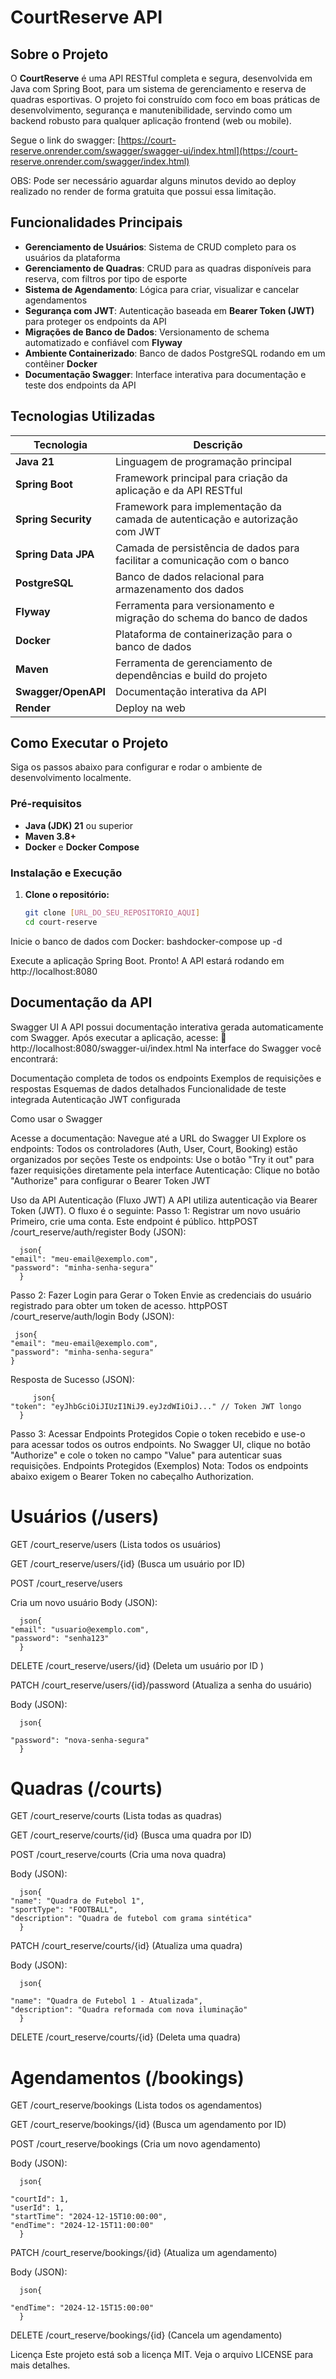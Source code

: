# CourtReserve API 

## Sobre o Projeto

O **CourtReserve** é uma API RESTful completa e segura, desenvolvida em Java com Spring Boot, para um sistema de gerenciamento e reserva de quadras esportivas. O projeto foi construído com foco em boas práticas de desenvolvimento, segurança e manutenibilidade, servindo como um backend robusto para qualquer aplicação frontend (web ou mobile).

Segue o link do swagger: [https://court-reserve.onrender.com/swagger/swagger-ui/index.html](https://court-reserve.onrender.com/swagger/index.html)

OBS: Pode ser necessário aguardar alguns minutos devido ao deploy realizado no render de forma gratuita que possui essa limitação.

##  Funcionalidades Principais

- **Gerenciamento de Usuários**: Sistema de CRUD completo para os usuários da plataforma
- **Gerenciamento de Quadras**: CRUD para as quadras disponíveis para reserva, com filtros por tipo de esporte
- **Sistema de Agendamento**: Lógica para criar, visualizar e cancelar agendamentos
- **Segurança com JWT**: Autenticação baseada em **Bearer Token (JWT)** para proteger os endpoints da API
- **Migrações de Banco de Dados**: Versionamento de schema automatizado e confiável com **Flyway**
- **Ambiente Containerizado**: Banco de dados PostgreSQL rodando em um contêiner **Docker**
- **Documentação Swagger**: Interface interativa para documentação e teste dos endpoints da API

##  Tecnologias Utilizadas

| Tecnologia | Descrição |
|------------|-----------|
| **Java 21** | Linguagem de programação principal |
| **Spring Boot** | Framework principal para criação da aplicação e da API RESTful |
| **Spring Security** | Framework para implementação da camada de autenticação e autorização com JWT |
| **Spring Data JPA** | Camada de persistência de dados para facilitar a comunicação com o banco |
| **PostgreSQL** | Banco de dados relacional para armazenamento dos dados |
| **Flyway** | Ferramenta para versionamento e migração do schema do banco de dados |
| **Docker** | Plataforma de containerização para o banco de dados |
| **Maven** | Ferramenta de gerenciamento de dependências e build do projeto |
| **Swagger/OpenAPI** | Documentação interativa da API |
| **Render** | Deploy na web

##  Como Executar o Projeto

Siga os passos abaixo para configurar e rodar o ambiente de desenvolvimento localmente.

### Pré-requisitos

- **Java (JDK) 21** ou superior
- **Maven 3.8+**
- **Docker** e **Docker Compose**

### Instalação e Execução

1. **Clone o repositório:**
   ```bash
   git clone [URL_DO_SEU_REPOSITORIO_AQUI]
   cd court-reserve
   ```
Inicie o banco de dados com Docker:
bashdocker-compose up -d

Execute a aplicação Spring Boot.
Pronto! A API estará rodando em http://localhost:8080

##  Documentação da API
Swagger UI
A API possui documentação interativa gerada automaticamente com Swagger. Após executar a aplicação, acesse:
🔗 http://localhost:8080/swagger-ui/index.html
Na interface do Swagger você encontrará:

Documentação completa de todos os endpoints
Exemplos de requisições e respostas
Esquemas de dados detalhados
Funcionalidade de teste integrada
Autenticação JWT configurada

Como usar o Swagger

Acesse a documentação: Navegue até a URL do Swagger UI
Explore os endpoints: Todos os controladores (Auth, User, Court, Booking) estão organizados por seções
Teste os endpoints: Use o botão "Try it out" para fazer requisições diretamente pela interface
Autenticação: Clique no botão "Authorize" para configurar o Bearer Token JWT

 Uso da API
 Autenticação (Fluxo JWT)
A API utiliza autenticação via Bearer Token (JWT). O fluxo é o seguinte:
Passo 1: Registrar um novo usuário
Primeiro, crie uma conta. Este endpoint é público.
httpPOST /court_reserve/auth/register
Body (JSON):

      json{               
    "email": "meu-email@exemplo.com",
    "password": "minha-senha-segura"
      }
Passo 2: Fazer Login para Gerar o Token
Envie as credenciais do usuário registrado para obter um token de acesso.
httpPOST /court_reserve/auth/login
Body (JSON):

     json{
    "email": "meu-email@exemplo.com",
    "password": "minha-senha-segura"
    }
Resposta de Sucesso (JSON):

         json{
    "token": "eyJhbGciOiJIUzI1NiJ9.eyJzdWIiOiJ..." // Token JWT longo
      }
      
Passo 3: Acessar Endpoints Protegidos
Copie o token recebido e use-o para acessar todos os outros endpoints. No Swagger UI, clique no botão "Authorize" e cole o token no campo "Value" para autenticar suas requisições.
Endpoints Protegidos (Exemplos)
Nota: Todos os endpoints abaixo exigem o Bearer Token no cabeçalho Authorization.
# Usuários (/users)
GET /court_reserve/users (Lista todos os usuários)




GET /court_reserve/users/{id} (Busca um usuário por ID)




POST /court_reserve/users

Cria um novo usuário
Body (JSON):

      json{
    "email": "usuario@exemplo.com",
    "password": "senha123"
      }

      
DELETE /court_reserve/users/{id} (Deleta um usuário por ID
)



PATCH /court_reserve/users/{id}/password (Atualiza a senha do usuário)


Body (JSON):

      json{

    "password": "nova-senha-segura"
      }

      
# Quadras (/courts)
GET /court_reserve/courts (Lista todas as quadras)




GET /court_reserve/courts/{id} (Busca uma quadra por ID)




POST /court_reserve/courts (Cria uma nova quadra)


Body (JSON):

      json{
    "name": "Quadra de Futebol 1",
    "sportType": "FOOTBALL",
    "description": "Quadra de futebol com grama sintética"
      }

      
PATCH /court_reserve/courts/{id} (Atualiza uma quadra)


Body (JSON):

      json{

    "name": "Quadra de Futebol 1 - Atualizada",
    "description": "Quadra reformada com nova iluminação"
      }

      
DELETE /court_reserve/courts/{id} (Deleta uma quadra)




# Agendamentos (/bookings)
GET /court_reserve/bookings (Lista todos os agendamentos)




GET /court_reserve/bookings/{id} (Busca um agendamento por ID)




POST /court_reserve/bookings (Cria um novo agendamento)


Body (JSON):

      json{

    "courtId": 1,
    "userId": 1,
    "startTime": "2024-12-15T10:00:00",
    "endTime": "2024-12-15T11:00:00"
      }

      
PATCH /court_reserve/bookings/{id}  (Atualiza um agendamento)


Body (JSON):

      json{

    "endTime": "2024-12-15T15:00:00"
      }

      
DELETE /court_reserve/bookings/{id} (Cancela um agendamento)





 Licença
Este projeto está sob a licença MIT. Veja o arquivo LICENSE para mais detalhes.
